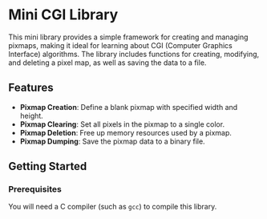 # Mini CGI Library

This mini library provides a simple framework for creating and managing pixmaps, making it ideal for learning about CGI (Computer Graphics Interface) algorithms. The library includes functions for creating, modifying, and deleting a pixel map, as well as saving the data to a file.

## Features

- **Pixmap Creation**: Define a blank pixmap with specified width and height.
- **Pixmap Clearing**: Set all pixels in the pixmap to a single color.
- **Pixmap Deletion**: Free up memory resources used by a pixmap.
- **Pixmap Dumping**: Save the pixmap data to a binary file.

## Getting Started

### Prerequisites

You will need a C compiler (such as `gcc`) to compile this library.